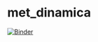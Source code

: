 # met_dinamica
[![Binder](https://mybinder.org/badge_logo.svg)](https://mybinder.org/v2/gh/ehquinteroc/met_dinamica.git/master)
